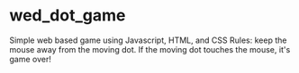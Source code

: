 # wed_dot_game
Simple web based game using Javascript, HTML, and CSS
Rules: keep the mouse away from the moving dot. 
If the moving dot touches the mouse, it's game over!
